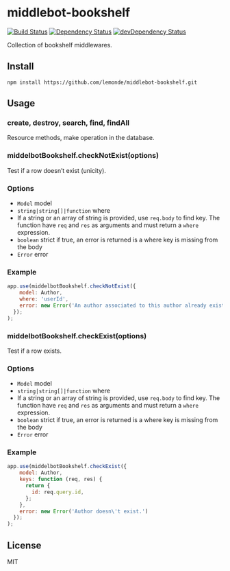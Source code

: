 # middlebot-bookshelf
[![Build Status](https://travis-ci.org/lemonde/middlebot-bookshelf.svg?branch=master)](https://travis-ci.org/lemonde/middlebot-bookshelf)
[![Dependency Status](https://david-dm.org/lemonde/middlebot-bookshelf.svg?theme=shields.io)](https://david-dm.org/lemonde/middlebot-bookshelf)
[![devDependency Status](https://david-dm.org/lemonde/middlebot-bookshelf/dev-status.svg?theme=shields.io)](https://david-dm.org/lemonde/middlebot-bookshelf#info=devDependencies)

Collection of bookshelf middlewares.

## Install

```
npm install https://github.com/lemonde/middlebot-bookshelf.git
```

## Usage

### create, destroy, search, find, findAll

Resource methods, make operation in the database.

### middelbotBookshelf.checkNotExist(options)

Test if a row doesn’t exist (unicity).

### Options

- `Model` model
- `string|string[]|function` where
- If a string or an array of string is provided, use `req.body` to find key. The function have `req` and `res` as arguments and must return a `where` expression.
- `boolean` strict if true, an error is returned is a where key is missing from the body
- `Error` error

### Example

```js
app.use(middelbotBookshelf.checkNotExist({
    model: Author,
    where: 'userId',
    error: new Error('An author associated to this author already exist.')
  });
);
```

### middelbotBookshelf.checkExist(options)

Test if a row exists.

### Options

- `Model` model
- `string|string[]|function` where
- If a string or an array of string is provided, use `req.body` to find key. The function have `req` and `res` as arguments and must return a `where` expression.
- `boolean` strict if true, an error is returned is a where key is missing from the body
- `Error` error

### Example

```js
app.use(middelbotBookshelf.checkExist({
    model: Author,
    keys: function (req, res) {
      return {
        id: req.query.id,
      };
    },
    error: new Error('Author doesn\'t exist.')
  });
);
```

## License

MIT
